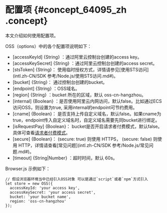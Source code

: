 # 配置项 {#concept_64095_zh .concept}

本文介绍如何使用配置项。

OSS（options）中的各个配置项说明如下：

-   \[accessKeyId\] \{String\} ：通过阿里云控制台创建的access key。
-   \[accessKeySecret\] \{String\} ：通过阿里云控制台创建的access secret。
-   \[stsToken\] \{String\}： 使用临时授权方式，详情请参见[使用STS访问](intl.zh-CN/SDK 参考/Node.js/使用STS访问.md#)。
-   \[bucket\] \{String\}： 通过控制台创建的bucket。
-   \[endpoint\] \{String\} ：OSS域名。
-   \[region\] \{String\} ：bucket 所在的区域，默认 oss-cn-hangzhou。
-   \[internal\] \{Boolean\} ：是否使用阿里云内网访问，默认false。比如通过ECS访问OSS，则设置为true, 采用internal的endpoint可节约费用。
-   \[cname\] \{Boolean\}： 是否支持上传自定义域名，默认false。如果cname为true，endpoint传入自定义域名时，自定义域名需要先同bucket进行绑定。
-   \[isRequestPay\] \{Boolean\}： bucket是否开启请求者付费模式，默认false。具体可查看[请求者付费模式](../../../../../intl.zh-CN/开发指南/存储空间（Bucket）/请求者付费模式.md#)。
-   \[secure\] \{Boolean\}： \(secure: true\) 则使用 HTTPS， \(secure: false\) 则使用 HTTP，详情请查看[常见问题](intl.zh-CN/SDK 参考/Node.js/常见问题.md#)。
-   \[timeout\] \{String|Number\} ：超时时间，默认 60s。

Browser.js 示例如下：

```
// 假设浏览器环境当中已经引入OSS对象 可以是通过`script`或者`npm`方式引入
let store = new OSS({
  accessKeyId: 'your access key',
  accessKeySecret: 'your access secret',
  bucket: 'your bucket name',
  region: 'oss-cn-hangzhou'
});

```

